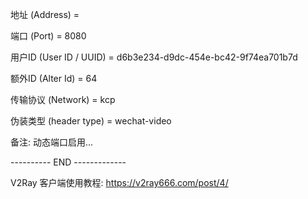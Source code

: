 地址 (Address) = 

 端口 (Port) = 8080

 用户ID (User ID / UUID) = d6b3e234-d9dc-454e-bc42-9f74ea701b7d

 额外ID (Alter Id) = 64

 传输协议 (Network) = kcp

 伪装类型 (header type) = wechat-video

 备注: 动态端口启用...

---------- END -------------

V2Ray 客户端使用教程: https://v2ray666.com/post/4/
